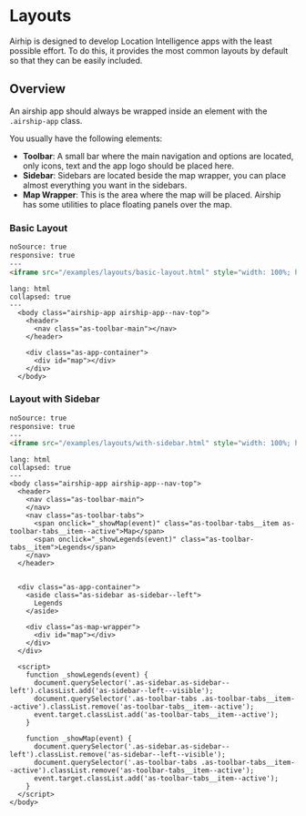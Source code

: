# Layouts

Airhip is designed to develop Location Intelligence apps with the least possible effort. To do this, it provides the most common layouts by default so that they can be easily included.

## Overview

An airship app should always be wrapped inside an element with the `.airship-app` class. 

You usually have the following elements:

- **Toolbar**: A small bar where the main navigation and options are located, only icons, text and the app logo should be placed here.
- **Sidebar**: Sidebars are located beside the map wrapper, you can place almost everything you want in the sidebars. 
- **Map Wrapper**: This is the area where the map will be placed. Airship has some utilities to place floating panels over the map.


### Basic Layout

```html
noSource: true
responsive: true
---
<iframe src="/examples/layouts/basic-layout.html" style="width: 100%; height: 100%;">
```

```code
lang: html
collapsed: true
---
  <body class="airship-app airship-app--nav-top">
    <header>
      <nav class="as-toolbar-main"></nav>
    </header>

    <div class="as-app-container">
      <div id="map"></div>
    </div>
  </body>
```

### Layout with Sidebar

```html
noSource: true
responsive: true
---
<iframe src="/examples/layouts/with-sidebar.html" style="width: 100%; height: 100%;">
```

```code
lang: html
collapsed: true
---
<body class="airship-app airship-app--nav-top">
  <header>
    <nav class="as-toolbar-main">
    </nav>
    <nav class="as-toolbar-tabs">
      <span onclick="_showMap(event)" class="as-toolbar-tabs__item as-toolbar-tabs__item--active">Map</span>
      <span onclick="_showLegends(event)" class="as-toolbar-tabs__item">Legends</span>
    </nav>
  </header>


  <div class="as-app-container">
    <aside class="as-sidebar as-sidebar--left">
      Legends
    </aside>

    <div class="as-map-wrapper">
      <div id="map"></div>
    </div>
  </div>

  <script>
    function _showLegends(event) {
      document.querySelector('.as-sidebar.as-sidebar--left').classList.add('as-sidebar--left--visible');
      document.querySelector('.as-toolbar-tabs .as-toolbar-tabs__item--active').classList.remove('as-toolbar-tabs__item--active');
      event.target.classList.add('as-toolbar-tabs__item--active');
    }

    function _showMap(event) {
      document.querySelector('.as-sidebar.as-sidebar--left').classList.remove('as-sidebar--left--visible');
      document.querySelector('.as-toolbar-tabs .as-toolbar-tabs__item--active').classList.remove('as-toolbar-tabs__item--active');
      event.target.classList.add('as-toolbar-tabs__item--active');
    }
  </script>
</body>
```
